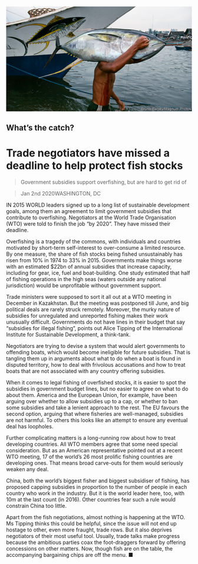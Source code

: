 ![](./images/20200104_FNP001_0.jpg)

## What’s the catch?

# Trade negotiators have missed a deadline to help protect fish stocks

> Government subsidies support overfishing, but are hard to get rid of

> Jan 2nd 2020WASHINGTON, DC

IN 2015 WORLD leaders signed up to a long list of sustainable development goals, among them an agreement to limit government subsidies that contribute to overfishing. Negotiators at the World Trade Organisation (WTO) were told to finish the job “by 2020”. They have missed their deadline.

Overfishing is a tragedy of the commons, with individuals and countries motivated by short-term self-interest to over-consume a limited resource. By one measure, the share of fish stocks being fished unsustainably has risen from 10% in 1974 to 33% in 2015. Governments make things worse with an estimated $22bn of annual subsidies that increase capacity, including for gear, ice, fuel and boat-building. One study estimated that half of fishing operations in the high seas (waters outside any national jurisdiction) would be unprofitable without government support.

Trade ministers were supposed to sort it all out at a WTO meeting in December in Kazakhstan. But the meeting was postponed till June, and big political deals are rarely struck remotely. Moreover, the murky nature of subsidies for unregulated and unreported fishing makes their work unusually difficult. Governments do not have lines in their budget that say “subsidies for illegal fishing”, points out Alice Tipping of the International Institute for Sustainable Development, a think-tank.

Negotiators are trying to devise a system that would alert governments to offending boats, which would become ineligible for future subsidies. That is tangling them up in arguments about what to do when a boat is found in disputed territory, how to deal with frivolous accusations and how to treat boats that are not associated with any country offering subsidies.

When it comes to legal fishing of overfished stocks, it is easier to spot the subsidies in government budget lines, but no easier to agree on what to do about them. America and the European Union, for example, have been arguing over whether to allow subsidies up to a cap, or whether to ban some subsidies and take a lenient approach to the rest. The EU favours the second option, arguing that where fisheries are well-managed, subsidies are not harmful. To others this looks like an attempt to ensure any eventual deal has loopholes. 

Further complicating matters is a long-running row about how to treat developing countries. All WTO members agree that some need special consideration. But as an American representative pointed out at a recent WTO meeting, 17 of the world’s 26 most prolific fishing countries are developing ones. That means broad carve-outs for them would seriously weaken any deal.

China, both the world’s biggest fisher and biggest subsidiser of fishing, has proposed capping subsidies in proportion to the number of people in each country who work in the industry. But it is the world leader here, too, with 10m at the last count (in 2016). Other countries fear such a rule would constrain China too little.

Apart from the fish negotiations, almost nothing is happening at the WTO. Ms Tipping thinks this could be helpful, since the issue will not end up hostage to other, even more fraught, trade rows. But it also deprives negotiators of their most useful tool. Usually, trade talks make progress because the ambitious parties coax the foot-draggers forward by offering concessions on other matters. Now, though fish are on the table, the accompanying bargaining chips are off the menu. ■